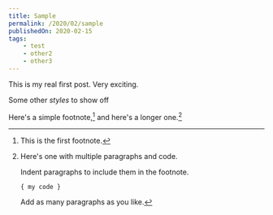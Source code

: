 ```yaml
---
title: Sample
permalink: /2020/02/sample
publishedOn: 2020-02-15
tags:
    - test
    - other2
    - other3
---
```


This is my real first post. Very exciting.

Some other _styles_ to show off 
    
Here's a simple footnote,[^1] and here's a longer one.[^bignote]

[^1]: This is the first footnote.

[^bignote]: Here's one with multiple paragraphs and code.

    Indent paragraphs to include them in the footnote.

    `{ my code }`

    Add as many paragraphs as you like.
